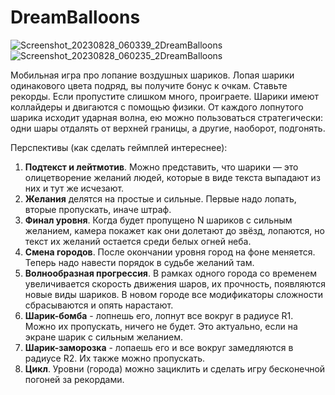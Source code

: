 # DreamBalloons
![Screenshot_20230828_060339_2DreamBalloons](https://github.com/Ellips2/DreamBalloons/assets/101618933/fe4be701-b62e-4b08-8ba8-cb1fc8d25e32)
![Screenshot_20230828_060235_2DreamBalloons](https://github.com/Ellips2/DreamBalloons/assets/101618933/61c6a9ee-9eaa-475a-a9b8-1a5e0ead69c5)

Мобильная игра про лопание воздушных шариков. Лопая шарики одинакового цвета подряд, вы получите бонус к очкам. Ставьте рекорды. Если пропустите слишком много, проиграете. Шарики имеют коллайдеры и двигаются с помощью физики. От каждого лопнутого шарика исходит ударная волна, ею можно пользоваться стратегически: одни шары отдалять от верхней границы, а другие, наоборот, подгонять.

Перспективы (как сделать геймплей интереснее):
1. **Подтекст и лейтмотив**. Можно представить, что шарики — это олицетворение желаний людей, которые в виде текста выпадают из них и тут же исчезают.
2. **Желания** делятся на простые и сильные. Первые надо лопать, вторые пропускать, иначе штраф.
3. **Финал уровня**. Когда будет пропущено N шариков с сильным желанием, камера покажет как они долетают до звёзд, лопаются, но текст их желаний остается среди белых огней неба.
4. **Смена городов**. После окончании уровня город на фоне меняется. Теперь надо навести порядок в судьбе желаний там.
5. **Волнообразная прогрессия**. В рамках одного города со временем увеличивается скорость движения шаров, их прочность, появляются новые виды шариков. В новом городе все модификаторы сложности сбрасываются и опять нарастают.
6. **Шарик-бомба** - лопнешь его, лопнут все вокруг в радиусе R1. Можно их пропускать, ничего не будет. Это актуально, если на экране шарик с сильным желанием.
7. **Шарик-заморозка** - лопаешь его и все вокруг замедляются в радиусе R2. Их также можно пропускать.
8. **Цикл**. Уровни (города) можно зациклить и сделать игру бесконечной погоней за рекордами.
